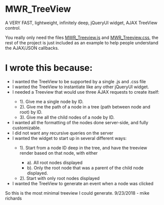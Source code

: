 # MWR_TreeView
A VERY FAST, lightweight, infinitely deep, jQueryUI widget, AJAX TreeView control.

You really only need the files <a href="https://github.com/tsamop/MWR_TreeView/blob/master/JSON_TreeView/scripts/MWR_Treeview.js">MWR_Treeview.js</a> and <a href="https://github.com/tsamop/MWR_TreeView/blob/master/JSON_TreeView/styles/MWR_Treeview.css">MWR_Treeview.css</a>, the rest of the project is just included as an example to help people understand the AJAX/JSON callbacks.

<h1> I wrote this because: </h1>
<ul>
    <li>I wanted the TreeView to be supported by a single .js and .css file</li>

<li>I wanted the TreeView to instantiate like any other jQueryUI widget.</li>

<li>I needed a Treeview that would use three AJAX requests to create itself:</li>
<ul>
    <li>1). Give me a single node by ID.</li>
    <li>2). Give me the path of a node in a tree (path between node and root) by ID.</li>
    <li>3). Give me all the child nodes of a node by ID.</li>
</ul>

<li>I wanted all the formatting of the nodes done server-side, and fully customizable.</li>

<li>I did not want any recursive queries on the server</li>

<li>I wanted the widget to start up in several different ways:</li>
<ul>
    <li>1). Start from a node ID deep in the tree, and have the treeview render based on that node, with either</li>
<ul>
      <li>a). All root nodes displayed</li>
      <li>b). Only the root node that was a parent of the child node displayed.</li>
</ul>
    <li>2). Start with only root nodes displayed</li>
</ul>
    
<li>I wanted the TreeView to generate an event when a node was clicked</li>
</ul>

So this is the most minimal treeview I could generate.
9/23/2018 - mike richards




